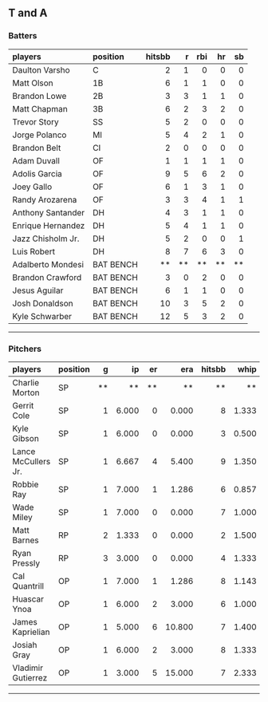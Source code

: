 ## T and A

### Batters

 
|players           |position  | hitsbb|  r| rbi| hr| sb| 
|:-----------------|:---------|------:|--:|---:|--:|--:| 
|Daulton Varsho    |C         |      2|  1|   0|  0|  0| 
|Matt Olson        |1B        |      6|  1|   1|  0|  0| 
|Brandon Lowe      |2B        |      3|  3|   1|  1|  0| 
|Matt Chapman      |3B        |      6|  2|   3|  2|  0| 
|Trevor Story      |SS        |      5|  2|   0|  0|  0| 
|Jorge Polanco     |MI        |      5|  4|   2|  1|  0| 
|Brandon Belt      |CI        |      2|  0|   0|  0|  0| 
|Adam Duvall       |OF        |      1|  1|   1|  1|  0| 
|Adolis Garcia     |OF        |      9|  5|   6|  2|  0| 
|Joey Gallo        |OF        |      6|  1|   3|  1|  0| 
|Randy Arozarena   |OF        |      3|  3|   4|  1|  1| 
|Anthony Santander |DH        |      4|  3|   1|  1|  0| 
|Enrique Hernandez |DH        |      5|  4|   1|  1|  0| 
|Jazz Chisholm Jr. |DH        |      5|  2|   0|  0|  1| 
|Luis Robert       |DH        |      8|  7|   6|  3|  0| 
|Adalberto Mondesi |BAT BENCH |     **| **|  **| **| **| 
|Brandon Crawford  |BAT BENCH |      3|  0|   2|  0|  0| 
|Jesus Aguilar     |BAT BENCH |      6|  1|   1|  0|  0| 
|Josh Donaldson    |BAT BENCH |     10|  3|   5|  2|  0| 
|Kyle Schwarber    |BAT BENCH |     12|  5|   3|  2|  0| 


* * *

### Pitchers

 
|players             |position |  g|    ip| er|    era| hitsbb|  whip| so|  w| sv| 
|:-------------------|:--------|--:|-----:|--:|------:|------:|-----:|--:|--:|--:| 
|Charlie Morton      |SP       | **|    **| **|     **|     **|    **| **| **| **| 
|Gerrit Cole         |SP       |  1| 6.000|  0|  0.000|      8| 1.333|  9|  1|  0| 
|Kyle Gibson         |SP       |  1| 6.000|  0|  0.000|      3| 0.500|  3|  1|  0| 
|Lance McCullers Jr. |SP       |  1| 6.667|  4|  5.400|      9| 1.350|  7|  0|  0| 
|Robbie Ray          |SP       |  1| 7.000|  1|  1.286|      6| 0.857| 14|  0|  0| 
|Wade Miley          |SP       |  1| 7.000|  0|  0.000|      7| 1.000|  5|  1|  0| 
|Matt Barnes         |RP       |  2| 1.333|  0|  0.000|      2| 1.500|  2|  0|  0| 
|Ryan Pressly        |RP       |  3| 3.000|  0|  0.000|      4| 1.333|  4|  0|  2| 
|Cal Quantrill       |OP       |  1| 7.000|  1|  1.286|      8| 1.143|  6|  0|  0| 
|Huascar Ynoa        |OP       |  1| 6.000|  2|  3.000|      6| 1.000|  3|  0|  0| 
|James Kaprielian    |OP       |  1| 5.000|  6| 10.800|      7| 1.400|  8|  0|  0| 
|Josiah Gray         |OP       |  1| 6.000|  2|  3.000|      8| 1.333|  7|  0|  0| 
|Vladimir Gutierrez  |OP       |  1| 3.000|  5| 15.000|      7| 2.333|  2|  0|  0| 


* * *



